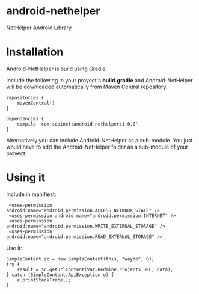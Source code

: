 android-nethelper
=================

NetHelper Android Library

Installation
============

Android-NetHelper is build using Gradle.

Include the following in your proyect's <b>build.gradle</b> and Android-NetHelper will be downloaded automatically from Maven Central repository.

    repositories {
        mavenCentral()
    }
    
    dependencies {
        compile 'com.sopinet:android-nethelper:1.0.0'
    }

Alternatively you can include Android-NetHelper as a sub-module. You just would have to add the Android-NetHelper folder as a sub-module of your proyect.

Using it
========

Include in manifiest:
```
 <uses-permission android:name="android.permission.ACCESS_NETWORK_STATE" />
 <uses-permission android:name="android.permission.INTERNET" />
 <uses-permission android:name="android.permission.WRITE_EXTERNAL_STORAGE" />
 <uses-permission android:name="android.permission.READ_EXTERNAL_STORAGE" />
```
Use it:
```
SimpleContent sc = new SimpleContent(this, "waydo", 0);
try {
    result = sc.getUrlContent(Var.Redmine_Projects_URL, data);
} catch (SimpleContent.ApiException e) {
    e.printStackTrace();
}
```
